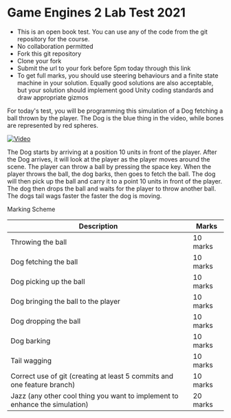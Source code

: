 # Game Engines 2 Lab Test 2021

- This is an open book test. You can use any of the code from the git repository for the course.
- No collaboration permitted
- Fork this git repository
- Clone your fork
- Submit the url to your fork before 5pm today through this link
- To get full marks, you should use steering behaviours and a finite state machine in your solution. Equally good solutions are also acceptable, but your solution should implement good Unity coding standards and draw appropriate gizmos

For today's test, you will be programming this simulation of a Dog fetching a ball thrown by the player. The Dog is the blue thing in the video, while bones are represented by red spheres.

[![Video](http://img.youtube.com/vi/uDrDQ7w-hzw/0.jpg)](http://www.youtube.com/watch?v=uDrDQ7w-hzw)

The Dog starts by arriving at a position 10 units in front of the player. After the Dog arrives, it will look at the player as the player moves around the scene. The player can throw a ball by pressing the space key. When the player throws the ball, the dog barks, then goes to fetch the ball. The dog will then pick up the ball and carry it to a point 10 units in front of the player. The dog then drops the ball and waits for the player to throw another ball. The dogs tail wags faster the faster the dog is moving.

Marking Scheme

| Description | Marks |
|-------------|-------|
| Throwing the ball | 10 marks |
| Dog fetching the ball | 10 marks |
| Dog picking up the ball | 10 marks |
| Dog bringing the ball to the player | 10 marks |
| Dog dropping the ball | 10 marks |
| Dog barking | 10 marks |
| Tail wagging | 10 marks |
| Correct use of git (creating at least 5 commits and one feature branch) | 10 marks |
| Jazz (any other cool thing you want to implement to enhance the simulation) | 20 marks |